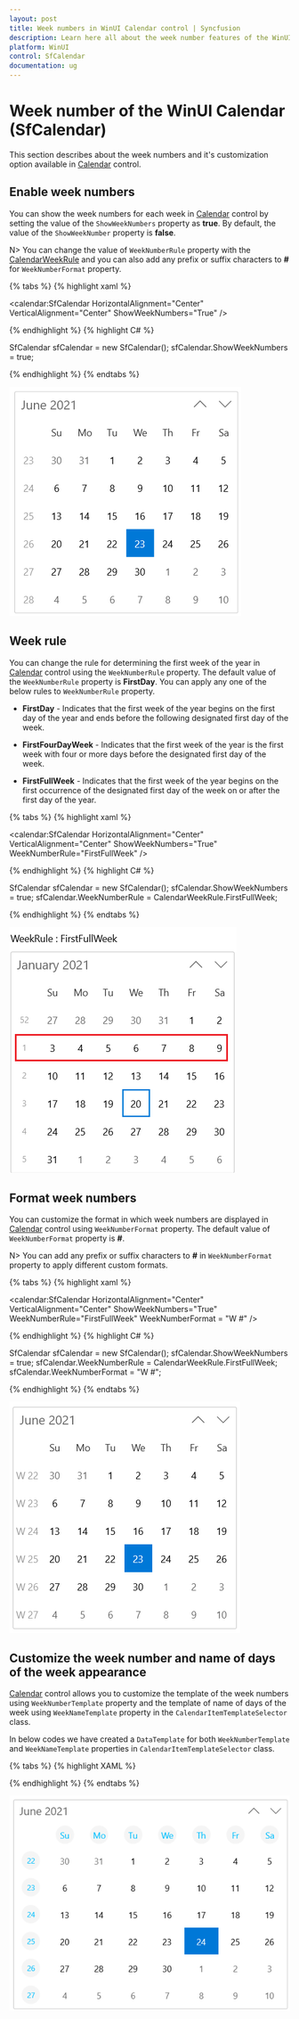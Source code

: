 ```yaml
---
layout: post
title: Week numbers in WinUI Calendar control | Syncfusion
description: Learn here all about the week number features of the WinUI Calendar (SfCalendar) control and much more.
platform: WinUI
control: SfCalendar
documentation: ug
---
```


# Week number of the WinUI Calendar (SfCalendar)

This section describes about the week numbers and it's customization option available in [Calendar](https://help.syncfusion.com/cr/winui/Syncfusion.UI.Xaml.Calendar.SfCalendar.html) control.

## Enable week numbers

You can show the week numbers for each week in [Calendar](https://help.syncfusion.com/cr/winui/Syncfusion.UI.Xaml.Calendar.SfCalendar.html) control by setting the value of the `ShowWeekNumbers` property as **true**. By default, the value of the `ShowWeekNumber` property is **false**.

N> You can change the value of `WeekNumberRule` property with the [CalendarWeekRule](https://docs.microsoft.com/en-us/dotnet/api/system.globalization.calendarweekrule?view=net-5.0) and you can also add any prefix or suffix characters to **#** for `WeekNumberFormat` property.

{% tabs %}
{% highlight xaml %}

<calendar:SfCalendar HorizontalAlignment="Center" VerticalAlignment="Center"
                     ShowWeekNumbers="True"
                     />

{% endhighlight %}
{% highlight C# %}

SfCalendar sfCalendar = new SfCalendar();
sfCalendar.ShowWeekNumbers = true;

{% endhighlight %}
{% endtabs %}

![WinUI Calendar showing week number based on weeknumber rule](Week_Numbers_images/winui-calendar-show-weeknumbers.png)

## Week rule

You can change the rule for determining the first week of the year in [Calendar](https://help.syncfusion.com/cr/winui/Syncfusion.UI.Xaml.Calendar.SfCalendar.html) control using the `WeekNumberRule` property. The default value of the `WeekNumberRule` property is **FirstDay**. You can apply any one of the below rules to `WeekNumberRule` property.

* **FirstDay** - Indicates that the first week of the year begins on the first day of the year and ends before the following designated first day of the week.

* **FirstFourDayWeek** - Indicates that the first week of the year is the first week with four or more days before the designated first day of the week.

* **FirstFullWeek** - Indicates that the first week of the year begins on the first occurrence of the designated first day of the week on or after the first day of the year.

{% tabs %}
{% highlight xaml %}

<calendar:SfCalendar HorizontalAlignment="Center" VerticalAlignment="Center"
                     ShowWeekNumbers="True" WeekNumberRule="FirstFullWeek"
                     />

{% endhighlight %}
{% highlight C# %}

SfCalendar sfCalendar = new SfCalendar();
sfCalendar.ShowWeekNumbers = true;
sfCalendar.WeekNumberRule = CalendarWeekRule.FirstFullWeek;

{% endhighlight %}
{% endtabs %}

![WinUI Calendar showing week number based on week number rule](Week_Numbers_images/winui-calendar-week-numberrule.png)

## Format week numbers

You can customize the format in which week numbers are displayed in [Calendar](https://help.syncfusion.com/cr/winui/Syncfusion.UI.Xaml.Calendar.SfCalendar.html) control using `WeekNumberFormat` property. The default value of `WeekNumberFormat` property is **#**.

N> You can add any prefix or suffix characters to **#** in `WeekNumberFormat` property to apply different custom formats.

{% tabs %}
{% highlight xaml %}

<calendar:SfCalendar HorizontalAlignment="Center" VerticalAlignment="Center"
                     ShowWeekNumbers="True" WeekNumberRule="FirstFullWeek"
                     WeekNumberFormat = "W #" />

{% endhighlight %}
{% highlight C# %}

SfCalendar sfCalendar = new SfCalendar();
sfCalendar.ShowWeekNumbers = true;
sfCalendar.WeekNumberRule = CalendarWeekRule.FirstFullWeek;
sfCalendar.WeekNumberFormat = "W #";

{% endhighlight %}
{% endtabs %}

![WinUI Calendar apply week number format](Week_Numbers_images/winui-calendar-weeknumber-format.png)

## Customize the week number and name of days of the week appearance

[Calendar](https://help.syncfusion.com/cr/winui/Syncfusion.UI.Xaml.Calendar.SfCalendar.html) control allows you to customize the template of the week numbers using `WeekNumberTemplate` property and the template of name of days of the week using `WeekNameTemplate` property in the `CalendarItemTemplateSelector` class. 

In below codes we have created a `DataTemplate` for both `WeekNumberTemplate` and `WeekNameTemplate` properties in `CalendarItemTemplateSelector` class.

{% tabs %}
{% highlight XAML %}

<Grid>
    <Grid.Resources>
        <DataTemplate x:Key="WeekNameAndNumberTemplate">
            <Viewbox >
                <Grid>
                    <Ellipse Width="30" 
                                Height="30" 
                                Fill="WhiteSmoke"
                                HorizontalAlignment="Center" VerticalAlignment="Center"
                                Margin="1" />
                    <TextBlock Text="{Binding DisplayText}" 
                                HorizontalAlignment="Center"
                                VerticalAlignment="Center" 
                                Foreground="DeepSkyBlue"/>
                </Grid>
            </Viewbox>
        </DataTemplate>
    </Grid.Resources>
    <calendar:SfCalendar WeekNumberRule="FirstFourDayWeek"
                         ShowWeekNumbers="True">
        <calendar:SfCalendar.Resources>
            <Style TargetType="calendar:CalendarItem">
                <Setter Property="ContentTemplateSelector">
                    <Setter.Value>
                        <calendar:CalendarItemTemplateSelector WeekNameTemplate="{StaticResource WeekNameAndNumberTemplate}" 
                                                                WeekNumberTemplate="{StaticResource WeekNameAndNumberTemplate}" />
                    </Setter.Value>
                </Setter>
            </Style>
        </calendar:SfCalendar.Resources>
    </calendar:SfCalendar>
</Grid>

{% endhighlight %}
{% endtabs %}

![WinUI Calendar change week number template](Week_Numbers_images/winui-calendar-weeknumber-weekname-template.png)
